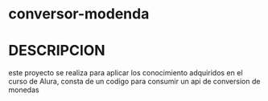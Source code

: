 # conversor-modenda
# DESCRIPCION
este proyecto se realiza para aplicar los conocimiento adquiridos en el curso de Alura, consta de un codigo para consumir un api de conversion de monedas
